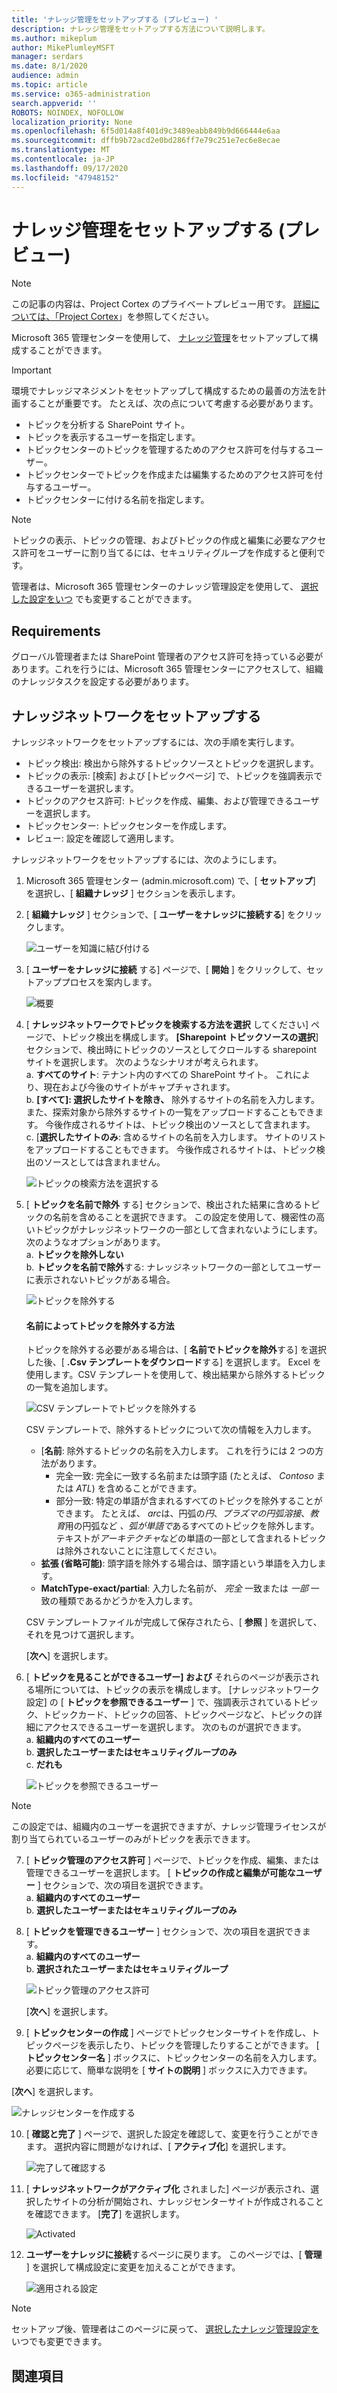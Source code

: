 ```yaml
---
title: 'ナレッジ管理をセットアップする (プレビュー) '
description: ナレッジ管理をセットアップする方法について説明します。
ms.author: mikeplum
author: MikePlumleyMSFT
manager: serdars
ms.date: 8/1/2020
audience: admin
ms.topic: article
ms.service: o365-administration
search.appverid: ''
ROBOTS: NOINDEX, NOFOLLOW
localization_priority: None
ms.openlocfilehash: 6f5d014a8f401d9c3489eabb849b9d666444e6aa
ms.sourcegitcommit: dffb9b72acd2e0bd286ff7e79c251e7ec6e8ecae
ms.translationtype: MT
ms.contentlocale: ja-JP
ms.lasthandoff: 09/17/2020
ms.locfileid: "47948152"
---
```

# <a name="set-up-knowledge-management-preview"></a>ナレッジ管理をセットアップする (プレビュー)

> [!Note] 
> この記事の内容は、Project Cortex のプライベートプレビュー用です。 [詳細については、「Project Cortex](https://aka.ms/projectcortex)」を参照してください。

Microsoft 365 管理センターを使用して、 [ナレッジ管理](knowledge-management-overview.md)をセットアップして構成することができます。 

> [!Important]
> 環境でナレッジマネジメントをセットアップして構成するための最善の方法を計画することが重要です。 たとえば、次の点について考慮する必要があります。
- トピックを分析する SharePoint サイト。
- トピックを表示するユーザーを指定します。
- トピックセンターのトピックを管理するためのアクセス許可を付与するユーザー。
- トピックセンターでトピックを作成または編集するためのアクセス許可を付与するユーザー。
- トピックセンターに付ける名前を指定します。

> [!Note]
> トピックの表示、トピックの管理、およびトピックの作成と編集に必要なアクセス許可をユーザーに割り当てるには、セキュリティグループを作成すると便利です。

管理者は、Microsoft 365 管理センターのナレッジ管理設定を使用して、 [選択した設定をいつ](manage-knowledge-network.md) でも変更することができます。

## <a name="requirements"></a>Requirements 
グローバル管理者または SharePoint 管理者のアクセス許可を持っている必要があります。これを行うには、Microsoft 365 管理センターにアクセスして、組織のナレッジタスクを設定する必要があります。

## <a name="set-up-your-knowledge-network"></a>ナレッジネットワークをセットアップする

ナレッジネットワークをセットアップするには、次の手順を実行します。

- トピック検出: 検出から除外するトピックソースとトピックを選択します。
- トピックの表示: [検索] および [トピックページ] で、トピックを強調表示できるユーザーを選択します。
- トピックのアクセス許可: トピックを作成、編集、および管理できるユーザーを選択します。
- トピックセンター: トピックセンターを作成します。
- レビュー: 設定を確認して適用します。

ナレッジネットワークをセットアップするには、次のようにします。

1. Microsoft 365 管理センター (admin.microsoft.com) で、[ **セットアップ**] を選択し、[ **組織ナレッジ** ] セクションを表示します。
2. [ **組織ナレッジ** ] セクションで、[ **ユーザーをナレッジに接続する**] をクリックします。<br/>

    ![ユーザーを知識に結び付ける](../media/content-understanding/admin-org-knowledge-options.png) </br>

3. [ **ユーザーをナレッジに接続** する] ページで、[ **開始** ] をクリックして、セットアッププロセスを案内します。<br/>

    ![概要](../media/content-understanding/k-get-started.png) </br>

4. [ **ナレッジネットワークでトピックを検索する方法を選択** してください] ページで、トピック検出を構成します。 **[Sharepoint トピックソースの選択**] セクションで、検出時にトピックのソースとしてクロールする sharepoint サイトを選択します。 次のようなシナリオが考えられます。</br>
    a.  **すべてのサイト**: テナント内のすべての SharePoint サイト。 これにより、現在および今後のサイトがキャプチャされます。</br>
    b.  **[すべて]: 選択したサイトを除き、** 除外するサイトの名前を入力します。  また、探索対象から除外するサイトの一覧をアップロードすることもできます。 今後作成されるサイトは、トピック検出のソースとして含まれます。 </br>
    c.  [**選択したサイトのみ**: 含めるサイトの名前を入力します。 サイトのリストをアップロードすることもできます。 今後作成されるサイトは、トピック検出のソースとしては含まれません。 </br>

    ![トピックの検索方法を選択する](../media/content-understanding/ksetup1.png) </br>
   
5. [ **トピックを名前で除外** する] セクションで、検出された結果に含めるトピックの名前を含めることを選択できます。 この設定を使用して、機密性の高いトピックがナレッジネットワークの一部として含まれないようにします。 次のようなオプションがあります。</br>
    a.  **トピックを除外しない** </br>
    b.  **トピックを名前で除外**する: ナレッジネットワークの一部としてユーザーに表示されないトピックがある場合。</br>

    ![トピックを除外する](../media/content-understanding/topics-excluded-by-name.png) </br>

    #### <a name="how-to-exclude-topics-by-name"></a>名前によってトピックを除外する方法    

    トピックを除外する必要がある場合は、[ **名前でトピックを除外**する] を選択した後、[ **.Csv テンプレートをダウンロード**する] を選択します。 Excel を使用します。CSV テンプレートを使用して、検出結果から除外するトピックの一覧を追加します。

    ![CSV テンプレートでトピックを除外する](../media/content-understanding/csv1.png) </br>

    CSV テンプレートで、除外するトピックについて次の情報を入力します。

    - [**名前**: 除外するトピックの名前を入力します。 これを行うには 2 つの方法があります。</br>
        - 完全一致: 完全に一致する名前または頭字語 (たとえば、 *Contoso* または *ATL*) を含めることができます。</br>
        - 部分一致: 特定の単語が含まれるすべてのトピックを除外することができます。  たとえば、 *arc*は、円弧の*円*、*プラズマの円弧溶接*、*教育*用の円弧など *、弧が単語で*あるすべてのトピックを除外します。テキストが*アーキテクチャ*などの単語の一部として含まれるトピックは除外されないことに注意してください。</br>
    - **拡張 (省略可能)**: 頭字語を除外する場合は、頭字語という単語を入力します。</br>
    - **MatchType-exact/partial**: 入力した名前が、 *完全* 一致または *一部* 一致の種類であるかどうかを入力します。</br>

    CSV テンプレートファイルが完成して保存されたら、[ **参照** ] を選択して、それを見つけて選択します。
    
    [**次へ**] を選択します。</br>

6. [ **トピックを見ることができるユーザー] および** それらのページが表示される場所については、トピックの表示を構成します。 [ナレッジネットワーク設定] の [ **トピックを参照できるユーザー** ] で、強調表示されているトピック、トピックカード、トピックの回答、トピックページなど、トピックの詳細にアクセスできるユーザーを選択します。 次のものが選択できます。</br>
    a.  **組織内のすべてのユーザー**</br>
    b.  **選択したユーザーまたはセキュリティグループのみ**</br>
    c.  **だれも**</br>

    ![トピックを参照できるユーザー](../media/content-understanding/ksetup2.png) </br> 

 > [!Note] 
 > この設定では、組織内のユーザーを選択できますが、ナレッジ管理ライセンスが割り当てられているユーザーのみがトピックを表示できます。 

7. [ **トピック管理のアクセス許可** ] ページで、トピックを作成、編集、または管理できるユーザーを選択します。 [ **トピックの作成と編集が可能なユーザー** ] セクションで、次の項目を選択できます。</br>
    a.  **組織内のすべてのユーザー**</br>
    b.  **選択したユーザーまたはセキュリティグループのみ**</br>
8. [ **トピックを管理できるユーザー** ] セクションで、次の項目を選択できます。</br>
    a.  **組織内のすべてのユーザー**</br>
    b.  **選択されたユーザーまたはセキュリティグループ**</br>

    ![トピック管理のアクセス許可](../media/content-understanding/ksetup3.png) </br>

    [**次へ**] を選択します。</br>
9. [ **トピックセンターの作成** ] ページでトピックセンターサイトを作成し、トピックページを表示したり、トピックを管理したりすることができます。  [ **トピックセンター名** ] ボックスに、トピックセンターの名前を入力します。 必要に応じて、簡単な説明を [ **サイトの説明** ] ボックスに入力できます。 </br>

[**次へ**] を選択します。</br>

   ![ナレッジセンターを作成する](../media/content-understanding/ksetup4.png) </br> 

10. [ **確認と完了** ] ページで、選択した設定を確認して、変更を行うことができます。 選択内容に問題がなければ、[ **アクティブ化**] を選択します。

    ![完了して確認する](../media/content-understanding/ksetup5.png) </br> 

11. [ **ナレッジネットワークがアクティブ化** されました] ページが表示され、選択したサイトの分析が開始され、ナレッジセンターサイトが作成されることを確認できます。 [**完了**] を選択します。</br>

    ![Activated](../media/content-understanding/ksetup6.png) </br> 

12. **ユーザーをナレッジに接続**するページに戻ります。 このページでは、[ **管理** ] を選択して構成設定に変更を加えることができます。 

    ![適用される設定](../media/content-understanding/ksetup7.png) </br>   

> [!Note]
> セットアップ後、管理者はこのページに戻って、 [選択したナレッジ管理設定を](manage-knowledge-network.md) いつでも変更できます。


## <a name="see-also"></a>関連項目



  






